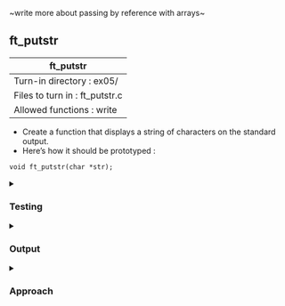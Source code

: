 ~write more about passing by reference with arrays~
## ft_putstr

|               ft_putstr        |
|---------------------------------|
| Turn-in directory : ex05/       |
| Files to turn in : ft_putstr.c |
| Allowed functions : write       |

- Create a function that displays a string of characters on the standard output.
- Here’s how it should be prototyped :
```
void ft_putstr(char *str);
```

<details>

<summary><h3>Testing</h3></summary>

<pre><code>int	main(void)
{
	char	string[4] = "abc";

	ft_putstr(ptr);
	return (0);
} </pre></code>

See [testing file](main.c)

</details>

<details>
<summary><h3>Output</h3></summary>

<pre><code>abc</code></pre>

</details>

<details>
<summary><h3>Approach</h3></summary>

As this <a href=ft_putstr.c>exercise</a> shows, there are two ways to pass by reference in C. So far, we've used pointers but we can also use arrays. 

An array of characters in C is called a string and these are typically terminated with a null character. For instance, <code> char string[4] = "abc"</code> defines a string with 3 characters. That said, there are four character slots explicitly allocated to cater for the last null character (the null terminator, as it is typically called). This null terminator is automatically added when we put the characters within double quotes. 

When the array <code>string</code> is passed into <code>ft_putstr</code> (i.e., <code>ft_putstr(string)</code>), the <i>address</i> to the first element in the array was passed. Hence, this is another way of passing by reference. Arrays are always pass by reference in C. 

Within ft_putstr, we loop through every character of the array and display it, before moving onto the next one. Specifically, we define the while loop condition in line 17 such that it continues looping until it reaches the null terminator. This is why terminating arrays of characters with null characters are so useful!

<pre><code>15	void	ft_putstr(char *str)
16	{
17		while (*str != '\0')
18		{
19			write(1, str, 1);
20			str++;
21		}
22	}</code></pre>

To move onto the next character in the array, we use line 20 i.e., <code>str++</code>. By adding 1 to an address, we move to the adjacent address. By the end of the <code>ft_putstr</code> function, <code>str</code> would no longer point to the first element of the array but to the null terminator. This may be an issue for functions that return the string but not in this case where the <code>ft_putstr</code> function simply displays characters without returning. 

</details>
